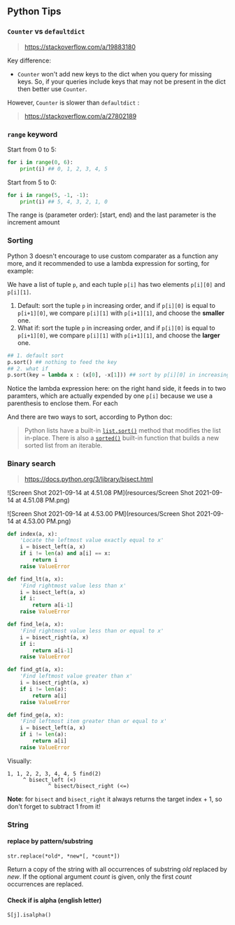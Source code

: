 ## Python Tips

### `Counter` vs `defaultdict`

> https://stackoverflow.com/a/19883180

Key difference: 

- `Counter` won't add new keys to the dict when you query for missing keys. So, if your queries include keys that may not be present in the dict then better use `Counter`.

However, `Counter` is slower than `defaultdict` :

> https://stackoverflow.com/a/27802189

### `range` keyword 

Start from 0 to 5:

```python
for i in range(0, 6):
  	print(i) ## 0, 1, 2, 3, 4, 5
```

Start from 5 to 0:

```python
for i in range(5, -1, -1):
  	print(i) ## 5, 4, 3, 2, 1, 0
```

The range is (parameter order): [start, end) and the last parameter is the increment amount

### Sorting

Python 3 doesn't encourage to use custom comparater as a function any more, and it recommended to use a lambda expression for sorting, for example:

We have a list of tuple `p`, and each tuple `p[i]` has two elements `p[i][0]` and `p[i][1]`. 

1. Default: sort the tuple `p` in increasing order, and if `p[i][0]` is equal to `p[i+1][0]`, we compare `p[i][1]` with `p[i+1][1]`, and choose the **smaller** one.
2. What if: sort the tuple `p` in increasing order, and if `p[i][0]` is equal to `p[i+1][0]`, we compare `p[i][1]` with `p[i+1][1]`, and choose the **larger** one.

```python
## 1. default sort
p.sort() ## nothing to feed the key
## 2. what if
p.sort(key = lambda x : (x[0], -x[1])) ## sort by p[i][0] in increasing order, and then sort p[i][1] in decreasing order
```

Notice the lambda expression here: on the right hand side, it feeds in to two paramters, which are actually expended by one `p[i]` because we use a parenthesis to enclose them. For each 

And there are two ways to sort, according to Python doc:

> Python lists have a built-in [`list.sort()`](https://docs.python.org/3/library/stdtypes.html#list.sort) method that modifies the list in-place. There is also a [`sorted()`](https://docs.python.org/3/library/functions.html#sorted) built-in function that builds a new sorted list from an iterable.

### Binary search

> https://docs.python.org/3/library/bisect.html

![Screen Shot 2021-09-14 at 4.51.08 PM](resources/Screen Shot 2021-09-14 at 4.51.08 PM.png)

![Screen Shot 2021-09-14 at 4.53.00 PM](resources/Screen Shot 2021-09-14 at 4.53.00 PM.png)

```python
def index(a, x):
    'Locate the leftmost value exactly equal to x'
    i = bisect_left(a, x)
    if i != len(a) and a[i] == x:
        return i
    raise ValueError

def find_lt(a, x):
    'Find rightmost value less than x'
    i = bisect_left(a, x)
    if i:
        return a[i-1]
    raise ValueError

def find_le(a, x):
    'Find rightmost value less than or equal to x'
    i = bisect_right(a, x)
    if i:
        return a[i-1]
    raise ValueError

def find_gt(a, x):
    'Find leftmost value greater than x'
    i = bisect_right(a, x)
    if i != len(a):
        return a[i]
    raise ValueError

def find_ge(a, x):
    'Find leftmost item greater than or equal to x'
    i = bisect_left(a, x)
    if i != len(a):
        return a[i]
    raise ValueError
```

Visually:

```
1, 1, 2, 2, 3, 4, 4, 5 find(2)
	 ^ bisect_left (<)
	    	 ^ bisect/bisect_right (<=)
```

**Note**: for `bisect` and `bisect_right` it always returns the target index + 1, so don't forget to subtract 1 from it!

### String 

#### replace by pattern/substring

`str.replace(*old*, *new*[, *count*])`

Return a copy of the string with all occurrences of substring *old* replaced by *new*. If the optional argument *count* is given, only the first *count* occurrences are replaced.

#### Check if is alpha (english letter)

`S[j].isalpha()`


